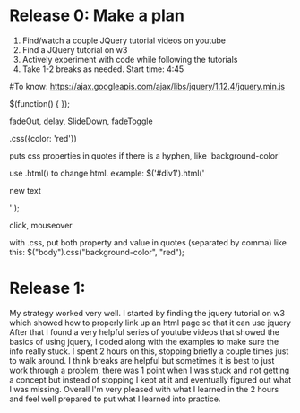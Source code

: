 # Release 0: Make a plan
1. Find/watch a couple JQuery tutorial videos on youtube
2. Find a JQuery tutorial on w3
3. Actively experiment with code while following the tutorials
4. Take 1-2 breaks as needed.
Start time: 4:45

#To know:
https://ajax.googleapis.com/ajax/libs/jquery/1.12.4/jquery.min.js

$(function() {
});

fadeOut, delay, SlideDown, fadeToggle

.css({color: 'red'})

puts css properties in quotes if there is a hyphen, like 'background-color'

use .html() to change html. example:
$('#div1').html('<p>new text</p>'');

click, mouseover

with .css, put both property and value in quotes (separated by comma) like this:
$("body").css("background-color", "red");

# Release 1:
My strategy worked very well. I started by finding the jquery tutorial on w3 which showed how to properly link up an html page so that it can use jquery
After that I found a very helpful series of youtube videos that showed the basics of using jquery, I coded along with the examples to make sure the info really stuck. I spent 2 hours on this, stopping briefly a couple times just to walk around. I think breaks are helpful but sometimes it is best to just work through a problem, there was 1 point when I was stuck and not getting a concept but instead of stopping I kept at it and eventually figured out what I was missing. Overall I'm very pleased with what I learned in the 2 hours and feel well prepared to put what I learned into practice.